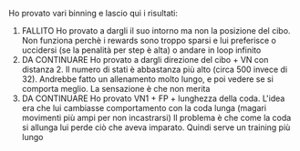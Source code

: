 Ho provato vari binning e lascio qui i risultati:
  1) FALLITO
     Ho provato a dargli il suo intorno ma non la posizione del cibo.
     Non funziona perchè i rewards sono troppo sparsi e lui preferisce o uccidersi (se la penalità per step è alta) o andare in loop infinito
  2) DA CONTINUARE
     Ho provato a dargli direzione del cibo + VN con distanza 2. 
     Il numero di stati è abbastanza più alto (circa 500 invece di 32). 
     Andrebbe fatto un allenamento molto lungo, e poi vedere se si comporta meglio. La sensazione è che non merita 
  3) DA CONTINUARE
     Ho provato VN1 + FP + lunghezza della coda.
     L'idea era che lui cambiasse comportamento con la coda lunga (magari movimenti più ampi per non incastrarsi)
     Il problema è che come la coda si allunga lui perde ciò che aveva imparato. Quindi serve un training più lungo
